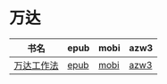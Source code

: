 # 万达

| 书名 | epub | mobi | azw3 |
| --- | --- | --- | --- |
| [万达工作法](http://ct.dalanmei.com/f/31084289-571786932-cc406a) | [epub](http://ct.dalanmei.com/f/31084289-571786932-cc406a) | [mobi](http://ct.dalanmei.com/f/31084289-571453196-cc7ec3) | [azw3](http://ct.dalanmei.com/f/31084289-571886047-bbfe77) |
